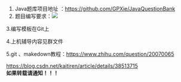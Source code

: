 1. Java题库项目地址 ：https://github.com/GPXie/JavaQuestionBank
2. 题目编写要求：![](http://p8rfe0ou0.bkt.clouddn.com//18-5-31/5756038.jpg)

3.编写模板在Git上

4.上机辅导内容见群文件

5.git 、makedown教程：https://www.zhihu.com/question/20070065

 https://blog.csdn.net/kaitiren/article/details/38513715     
**如果转载请通知！！！**

   